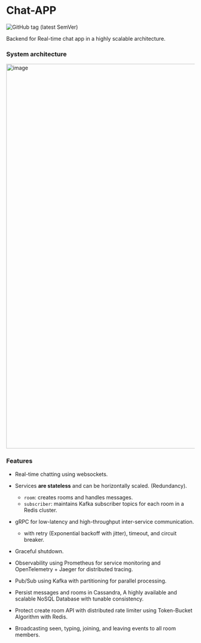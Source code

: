 # Chat-APP
![GitHub tag (latest SemVer)](https://img.shields.io/github/v/tag/omran95/chat-app?label=Version&sort=semver)

Backend for Real-time chat app in a highly scalable architecture. 


### System architecture

<img width="1028" alt="image" src="https://raw.githubusercontent.com/omran95/chat-app/main/architecture.png">


### Features
- Real-time chatting using websockets.
- Services **are stateless** and can be horizontally scaled. (Redundancy).
  - `room`: creates rooms and handles messages.
  - `subscriber`: maintains Kafka subscriber topics for each room in a Redis cluster.

- gRPC for low-latency and high-throughput inter-service communication.
  - with retry (Exponential backoff with jitter), timeout, and circuit breaker.
- Graceful shutdown.
- Observability using Prometheus for service monitoring and OpenTelemetry + Jaeger for distributed tracing.
- Pub/Sub using Kafka with partitioning for parallel processing.
- Persist messages and rooms in Cassandra, A highly available and scalable NoSQL Database with tunable consistency.
- Protect create room API with distributed rate limiter using Token-Bucket Algorithm with Redis.
- Broadcasting seen, typing, joining, and leaving events to all room members.
